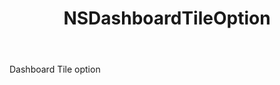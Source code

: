 ﻿---
uid: crmscript_ref_NSDashboardTileOption
title: NSDashboardTileOption
intellisense: Void.NSDashboardTileOption
keywords: NSDashboardTileOption
so.topic: reference
---

Dashboard Tile option
